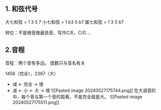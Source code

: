 ## 1. 和弦代号

大七和弦 = 1 3 5 7
小七和弦 = 1 b3 5 b7
属七和弦 = 1 3 5 b7

转位：不是根音做最低音，写作C/E，C/G ...


## 2.音程
音程：两个音有多远。
度数只与音名有关

1458（完全），2367（大）
- 减 <- 完全 -> 增
- 减 <- 小 <- 大 -> 增
![[Pasted image 20240527175744.png]]
在大调音阶中，每个音与第一个音的距离，不是完全就是大。
 ![[Pasted image 20240527175511.png]]


